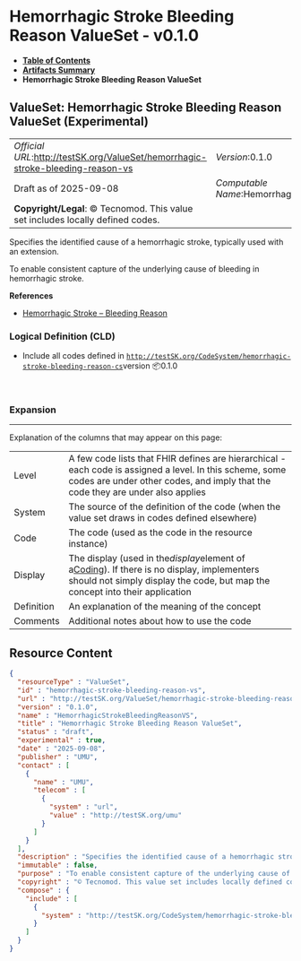 # Hemorrhagic Stroke Bleeding Reason ValueSet - v0.1.0

* [**Table of Contents**](toc.md)
* [**Artifacts Summary**](artifacts.md)
* **Hemorrhagic Stroke Bleeding Reason ValueSet**

## ValueSet: Hemorrhagic Stroke Bleeding Reason ValueSet (Experimental) 

| | |
| :--- | :--- |
| *Official URL*:http://testSK.org/ValueSet/hemorrhagic-stroke-bleeding-reason-vs | *Version*:0.1.0 |
| Draft as of 2025-09-08 | *Computable Name*:HemorrhagicStrokeBleedingReasonVS |
| **Copyright/Legal**: © Tecnomod. This value set includes locally defined codes. | |

 
Specifies the identified cause of a hemorrhagic stroke, typically used with an extension. 

 
To enable consistent capture of the underlying cause of bleeding in hemorrhagic stroke. 

 **References** 

* [Hemorrhagic Stroke – Bleeding Reason](StructureDefinition-hemorrhagic-stroke-bleeding-reason-ext.md)

### Logical Definition (CLD)

* Include all codes defined in [`http://testSK.org/CodeSystem/hemorrhagic-stroke-bleeding-reason-cs`](CodeSystem-hemorrhagic-stroke-bleeding-reason-cs.md)version 📦0.1.0

 

### Expansion

-------

 Explanation of the columns that may appear on this page: 

| | |
| :--- | :--- |
| Level | A few code lists that FHIR defines are hierarchical - each code is assigned a level. In this scheme, some codes are under other codes, and imply that the code they are under also applies |
| System | The source of the definition of the code (when the value set draws in codes defined elsewhere) |
| Code | The code (used as the code in the resource instance) |
| Display | The display (used in the*display*element of a[Coding](http://hl7.org/fhir/R5/datatypes.html#Coding)). If there is no display, implementers should not simply display the code, but map the concept into their application |
| Definition | An explanation of the meaning of the concept |
| Comments | Additional notes about how to use the code |



## Resource Content

```json
{
  "resourceType" : "ValueSet",
  "id" : "hemorrhagic-stroke-bleeding-reason-vs",
  "url" : "http://testSK.org/ValueSet/hemorrhagic-stroke-bleeding-reason-vs",
  "version" : "0.1.0",
  "name" : "HemorrhagicStrokeBleedingReasonVS",
  "title" : "Hemorrhagic Stroke Bleeding Reason ValueSet",
  "status" : "draft",
  "experimental" : true,
  "date" : "2025-09-08",
  "publisher" : "UMU",
  "contact" : [
    {
      "name" : "UMU",
      "telecom" : [
        {
          "system" : "url",
          "value" : "http://testSK.org/umu"
        }
      ]
    }
  ],
  "description" : "Specifies the identified cause of a hemorrhagic stroke, typically used with an extension.",
  "immutable" : false,
  "purpose" : "To enable consistent capture of the underlying cause of bleeding in hemorrhagic stroke.",
  "copyright" : "© Tecnomod. This value set includes locally defined codes.",
  "compose" : {
    "include" : [
      {
        "system" : "http://testSK.org/CodeSystem/hemorrhagic-stroke-bleeding-reason-cs"
      }
    ]
  }
}

```
